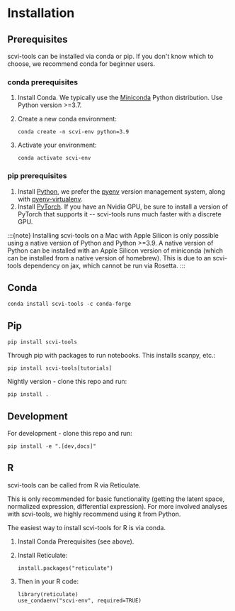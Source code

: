 # Installation

## Prerequisites

scvi-tools can be installed via conda or pip. If you don't know which to choose, we recommend conda for beginner users.

### conda prerequisites

1. Install Conda. We typically use the [Miniconda] Python distribution. Use Python version >=3.7.

2. Create a new conda environment:

   ```
   conda create -n scvi-env python=3.9
   ```

3. Activate your environment:

   ```
   conda activate scvi-env
   ```

### pip prerequisites

1. Install [Python], we prefer the [pyenv](https://github.com/pyenv/pyenv/) version management system, along with [pyenv-virtualenv](https://github.com/pyenv/pyenv-virtualenv/).
2. Install [PyTorch]. If you have an Nvidia GPU, be sure to install a version of PyTorch that supports it -- scvi-tools runs much faster with a discrete GPU.

:::{note}
Installing scvi-tools on a Mac with Apple Silicon is only possible using a native version of Python and Python >=3.9. A native version of Python can be installed with an Apple Silicon version of miniconda (which can be installed from a native version of homebrew). This is due to an scvi-tools dependency on jax, which cannot be run via Rosetta. 
:::

## Conda

```
conda install scvi-tools -c conda-forge
```

## Pip

```
pip install scvi-tools
```

Through pip with packages to run notebooks. This installs scanpy, etc.:

```
pip install scvi-tools[tutorials]
```

Nightly version - clone this repo and run:

```
pip install .
```

## Development

For development - clone this repo and run:

```
pip install -e ".[dev,docs]"
```

## R

scvi-tools can be called from R via Reticulate.

This is only recommended for basic functionality (getting the latent space, normalized expression, differential expression). For more involved analyses with scvi-tools, we highly recommend using it from Python.

The easiest way to install scvi-tools for R is via conda.

1. Install Conda Prerequisites (see above).

2. Install Reticulate:

   ```
   install.packages("reticulate")
   ```

3. Then in your R code:

   ```
   library(reticulate)
   use_condaenv("scvi-env", required=TRUE)
   ```

[miniconda]: https://conda.io/miniconda.html
[python]: https://www.python.org/downloads/
[pytorch]: http://pytorch.org
[reticulate]: https://rstudio.github.io/reticulate/
